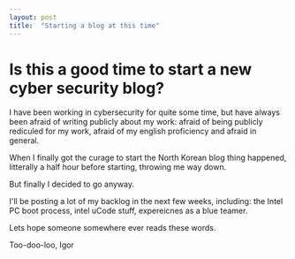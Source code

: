 ```yaml
---
layout: post
title:  "Starting a blog at this time"
---
```


# Is this a good time to start a new cyber security blog?

I have been working in cybersecurity for quite some time, but have always been afraid of writing publicly about my work: afraid of being publicly rediculed for my work, afraid of my english proficiency and afraid in general.

When I finally got the curage to start the North Korean blog thing happened, litterally a half hour before starting, throwing me way down. 

But finally I decided to go anyway.

I'll be posting a lot of my backlog in the next few weeks, including: the Intel PC boot process, intel uCode stuff, expereicnes as a blue teamer.

Lets hope someone somewhere ever reads these words.

Too-doo-loo,
Igor
